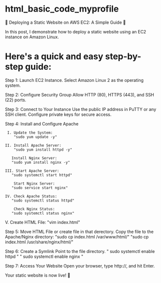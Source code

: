 # html_basic_code_myprofile

🌟 Deploying a Static Website on AWS EC2: A Simple Guide 🌟

In this post, I demonstrate how to deploy a static website using an EC2 instance on Amazon Linux. 

<h1>Here's a quick and easy step-by-step guide:</h1>

Step 1: Launch EC2 Instance. Select Amazon Linux 2 as the operating system.

Step 2: Configure Security Group
Allow HTTP (80), HTTPS (443), and SSH (22) ports.

Step 3: Connect to Your Instance
Use the public IP address in PuTTY or any SSH client.
Configure private keys for secure access.

Step 4: Install and Configure Apache
    
     I. Update the System: 
        "sudo yum update -y"

    II. Install Apache Server: 
        "sudo yum install httpd -y"

       Install Nginx Server: 
       "sudo yum install nginx -y"

    III. Start Apache Server: 
       "sudo systemctl start httpd"

        Start Nginx Server: 
       "sudo service start nginx"
 
    IV. Check Apache Status: 
       "sudo systemctl status httpd"

        Check Nginx Status: 
       "sudo systemctl status nginx"
 
V. Create HTML File: 
 "vim index.html"


Step 5: Move HTML File or create file in that derectory.
 Copy the file to the Apache/Nginx directory: 
 "sudo cp index.html /var/www/html/"
 "sudo cp index.html /usr/share/nginx/html/"

Step 6: Create a Symlink
  Point to the file directory.
 " sudo systemctl enable httpd "
  " sudo systemctl enable nginx "

Step 7: Access Your Website
Open your browser, type http://<your-public-ip>, and hit Enter.

Your static website is now live! 🚀
